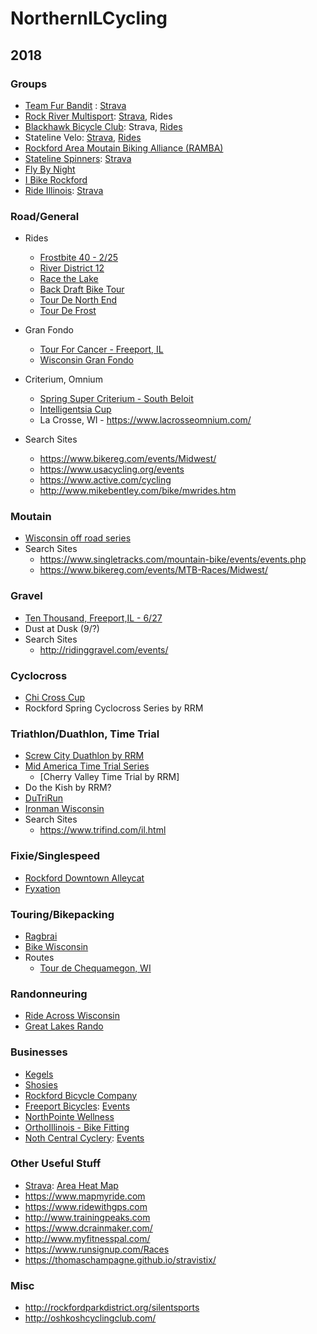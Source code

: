 # NorthernILCycling

## 2018

### Groups
* [Team Fur Bandit](http://teamfurbandit.org/) : [Strava](https://www.strava.com/clubs/teamfurbandit)
* [Rock River Multisport](http://rockrivermultisport.com/): [Strava](https://www.strava.com/clubs/rock-river-multisport), Rides
* [Blackhawk Bicycle Club](http://blackhawkbicycleclub.org/): Strava, [Rides](http://blackhawkbicycleclub.org/content.aspx?page_id=22&club_id=320178&module_id=145223)
* Stateline Velo: [Strava](https://www.strava.com/clubs/statelinevelo), [Rides](https://docs.google.com/spreadsheets/d/1f2_TuvNMMXEgF7hJOttXkxBkI6hE3lqPoBQy-rwfwrg/edit#gid=0)
* [Rockford Area Moutain Biking Alliance (RAMBA)](http://facebook.com/rockfordareamountainbikingalliance.com)
* [Stateline Spinners](http://www.statelinespinners.com/): [Strava](https://www.strava.com/clubs/statelinespinners)
* [Fly By Night](https://www.flybynightrockford.com/)
* [I Bike Rockford](http://ibikerockford.com/)
* [Ride Illinois](https://www.rideillinois.org): [Strava](https://www.strava.com/clubs/rideillinois)

### Road/General
* Rides
  * [Frostbite 40 - 2/25](http://www.freeportbicycles.com/freeport-bicycle-company-events/2018/2/25/frostbite-40)
  * [River District 12](http://www.riverdistrict12.com/)
  * [Race the Lake](http://www.dutrirun.com/rtl)
  * [Back Draft Bike Tour](http://www.backdraftbiketour.com/)
  * [Tour De North End](http://tourdenorthend.com/)
  * [Tour De Frost](http://teamfurbandit.org/seventh-annual-tour-de-frost/)
* Gran Fondo
   * [Tour For Cancer - Freeport, IL](http://www.tourforcancer.org/)
   * [Wisconsin Gran Fondo](https://www.wisconsingranfondo.com)
* Criterium, Omnium
    * [Spring Super Criterium - South Beloit](http://burnhamracing.org/)
    * [Intelligentsia Cup](http://intelligentsiacup.com/)
    * La Crosse, WI - https://www.lacrosseomnium.com/

* Search Sites
    * https://www.bikereg.com/events/Midwest/
    * https://www.usacycling.org/events
    * https://www.active.com/cycling
    * http://www.mikebentley.com/bike/mwrides.htm
    
### Moutain 
*  [Wisconsin off road series](http://worscup.com/)
* Search Sites
    * https://www.singletracks.com/mountain-bike/events/events.php
    * https://www.bikereg.com/events/MTB-Races/Midwest/

### Gravel
* [Ten Thousand, Freeport,IL - 6/27](http://www.freeportbicycles.com/freeport-bicycle-company-events/2018/5/27/ten-thousand)
* Dust at Dusk (9/?)
* Search Sites
    * http://ridinggravel.com/events/

### Cyclocross
* [Chi Cross Cup](http://chicrosscup.com/)
* Rockford Spring Cyclocross Series by RRM

### Triathlon/Duathlon, Time Trial
* [Screw City Duathlon by RRM](https://runsignup.com/Race/IL/LovesPark/ScrewCityDuathlon)
* [Mid America Time Trial Series](http://www.midamericatimetrialseries.com/)
    * [Cherry Valley Time Trial by RRM]
* Do the Kish by RRM?
* [DuTriRun](http://www.dutrirun.com)
* [Ironman Wisconsin](http://www.ironman.com/triathlon/events/americas/ironman/wisconsin.aspx)
* Search Sites    
    * https://www.trifind.com/il.html
    
### Fixie/Singlespeed
* [Rockford Downtown Alleycat](https://www.flybynightrockford.com/)
* [Fyxation](http://www.fyxationopen.com/)

### Touring/Bikepacking
* [Ragbrai](https://ragbrai.com/)
* [Bike Wisconsin](http://www.bikewisconsin.com/index.html)
* Routes
  * [Tour de Chequamegon, WI](http://www.bikepacking.com/routes/tour-de-chequamegon-wisconsin/)

### Randonneuring
* [Ride Across Wisconsin](http://wisconsinbikefed.org/rides/ride-across-wisconsin/)
* [Great Lakes Rando](http://www.greatlakesrando.org/our-calendar/current-events)

### Businesses
* [Kegels](http://kegelsbikes.com/)
* [Shosies](https://shosiescyclery.com/)
* [Rockford Bicycle Company](https://rockfordbikes.com/)
* [Freeport Bicycles](http://www.freeportbicycles.com/): [Events](http://www.freeportbicycles.com/freeport-bicycle-company-events)
* [NorthPointe Wellness](https://www.northpointewellness.org/services/special-events/)
* [OrthoIllinois - Bike Fitting](http://www.orthoillinois.com/service/bike-right-cycling-clinic/)
* [Noth Central Cyclery](https://www.northcentralcyclery.com/): [Events](https://www.northcentralcyclery.com/articles/rides-and-events-pg37.htm)

### Other Useful Stuff
* [Strava](https://www.Strava.com): [Area Heat Map](https://labs.strava.com/heatmap/#9.00/-89.32587/42.41616/hot/all)
* https://www.mapmyride.com
* https://www.ridewithgps.com 
* http://www.trainingpeaks.com
* https://www.dcrainmaker.com/
* http://www.myfitnesspal.com/
* https://www.runsignup.com/Races
* https://thomaschampagne.github.io/stravistix/

### Misc
* http://rockfordparkdistrict.org/silentsports
* http://oshkoshcyclingclub.com/
